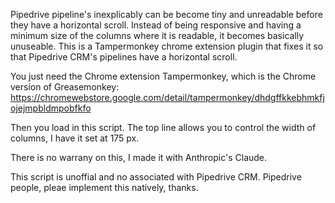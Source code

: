 Pipedrive pipeline's inexplicably can be become tiny and unreadable before they have a horizontal scroll. Instead of being responsive and having a minimum size of the columns where it is readable, it becomes basically unuseable. This is a Tampermonkey chrome extension plugin that fixes it so that Pipedrive CRM's pipelines have a horizontal scroll. 

You just need the Chrome extension Tampermonkey, which is the Chrome version of Greasemonkey: https://chromewebstore.google.com/detail/tampermonkey/dhdgffkkebhmkfjojejmpbldmpobfkfo

Then you load in this script. The top line allows you to control the width of columns, I have it set at 175 px. 

There is no warrany on this, I made it with Anthropic's Claude. 

This script is unoffial and no associated with Pipedrive CRM. Pipedrive people, pleae implement this natively, thanks. 
